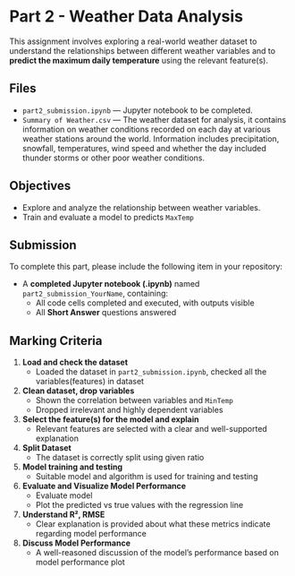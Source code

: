 # Part 2 - Weather Data Analysis

This assignment involves exploring a real-world weather dataset to understand the relationships between different weather variables and to **predict the maximum daily temperature** using the relevant feature(s).

## Files

- `part2_submission.ipynb` — Jupyter notebook to be completed.
- `Summary of Weather.csv` — The weather dataset for analysis, it contains information on weather conditions recorded on each day at various weather stations around the world. Information includes precipitation, snowfall, temperatures, wind speed and whether the day included thunder storms or other poor weather conditions.

## Objectives

- Explore and analyze the relationship between weather variables.
- Train and evaluate a model to predicts `MaxTemp`

## Submission

To complete this part, please include the following item in your repository:

- A **completed Jupyter notebook (.ipynb)** named `part2_submission_YourName`, containing:
  - All code cells completed and executed, with outputs visible
  - All **Short Answer** questions answered

## Marking Criteria

1. **Load and check the dataset**
    - Loaded the dataset in ```part2_submission.ipynb```, checked all the variables(features) in dataset
2. **Clean dataset, drop variables**
    - Shown the correlation between variables and ```MinTemp```
    - Dropped irrelevant and highly dependent variables
3. **Select the feature(s) for the model and explain**
    - Relevant features are selected with a clear and well-supported explanation
4. **Split Dataset**
    - The dataset is correctly split using given ratio
5. **Model training and testing**
    - Suitable model and algorithm is used for training and testing 
6. **Evaluate and Visualize Model Performance**
    - Evaluate model
    - Plot the predicted vs true values with the regression line
7. **Understand R², RMSE**
    - Clear explanation is provided about what these metrics indicate regarding model performance
8. **Discuss Model Performance**
    - A well-reasoned discussion of the model’s performance based on model performance plot